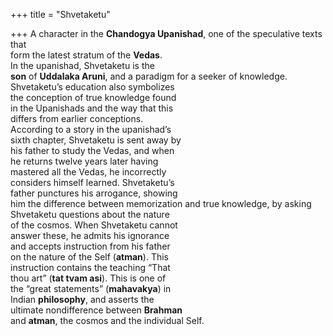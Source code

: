 +++
title = "Shvetaketu"

+++
A character in the **Chandogya Upanishad**, one of the speculative texts that  
form the latest stratum of the **Vedas**.  
In the upanishad, Shvetaketu is the  
**son** of **Uddalaka Aruni**, and a paradigm for a seeker of knowledge.  
Shvetaketu’s education also symbolizes  
the conception of true knowledge found  
in the Upanishads and the way that this  
differs from earlier conceptions.  
According to a story in the upanishad’s  
sixth chapter, Shvetaketu is sent away by  
his father to study the Vedas, and when  
he returns twelve years later having  
mastered all the Vedas, he incorrectly  
considers himself learned. Shvetaketu’s  
father punctures his arrogance, showing  
him the difference between memorization and true knowledge, by asking  
Shvetaketu questions about the nature  
of the cosmos. When Shvetaketu cannot  
answer these, he admits his ignorance  
and accepts instruction from his father  
on the nature of the Self (**atman**). This  
instruction contains the teaching “That  
thou art” (**tat tvam asi**). This is one of  
the “great statements” (**mahavakya**) in  
Indian **philosophy**, and asserts the  
ultimate nondifference between **Brahman**  
and **atman**, the cosmos and the individual Self.